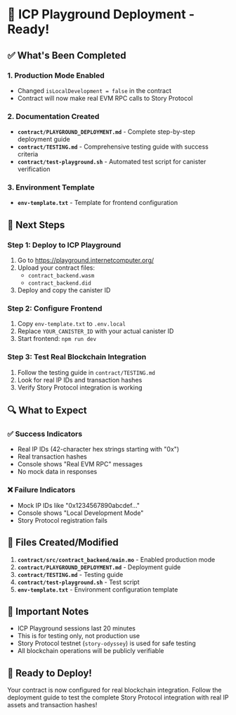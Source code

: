 # 🚀 ICP Playground Deployment - Ready!

## ✅ What's Been Completed

### 1. Production Mode Enabled
- Changed `isLocalDevelopment = false` in the contract
- Contract will now make real EVM RPC calls to Story Protocol

### 2. Documentation Created
- **`contract/PLAYGROUND_DEPLOYMENT.md`** - Complete step-by-step deployment guide
- **`contract/TESTING.md`** - Comprehensive testing guide with success criteria
- **`contract/test-playground.sh`** - Automated test script for canister verification

### 3. Environment Template
- **`env-template.txt`** - Template for frontend configuration

## 🎯 Next Steps

### Step 1: Deploy to ICP Playground
1. Go to https://playground.internetcomputer.org/
2. Upload your contract files:
   - `contract_backend.wasm`
   - `contract_backend.did`
3. Deploy and copy the canister ID

### Step 2: Configure Frontend
1. Copy `env-template.txt` to `.env.local`
2. Replace `YOUR_CANISTER_ID` with your actual canister ID
3. Start frontend: `npm run dev`

### Step 3: Test Real Blockchain Integration
1. Follow the testing guide in `contract/TESTING.md`
2. Look for real IP IDs and transaction hashes
3. Verify Story Protocol integration is working

## 🔍 What to Expect

### ✅ Success Indicators
- Real IP IDs (42-character hex strings starting with "0x")
- Real transaction hashes
- Console shows "Real EVM RPC" messages
- No mock data in responses

### ❌ Failure Indicators
- Mock IP IDs like "0x1234567890abcdef..."
- Console shows "Local Development Mode"
- Story Protocol registration fails

## 📁 Files Created/Modified

1. **`contract/src/contract_backend/main.mo`** - Enabled production mode
2. **`contract/PLAYGROUND_DEPLOYMENT.md`** - Deployment guide
3. **`contract/TESTING.md`** - Testing guide
4. **`contract/test-playground.sh`** - Test script
5. **`env-template.txt`** - Environment configuration template

## 🚨 Important Notes

- ICP Playground sessions last 20 minutes
- This is for testing only, not production use
- Story Protocol testnet (`story-odyssey`) is used for safe testing
- All blockchain operations will be publicly verifiable

## 🎉 Ready to Deploy!

Your contract is now configured for real blockchain integration. Follow the deployment guide to test the complete Story Protocol integration with real IP assets and transaction hashes!
